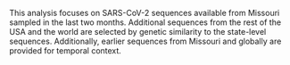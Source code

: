This analysis focuses on SARS-CoV-2 sequences available from Missouri sampled in the last two months. Additional sequences from the rest of the USA and the world are selected by genetic similarity to the state-level sequences. Additionally, earlier sequences from Missouri and globally are provided for temporal context.
